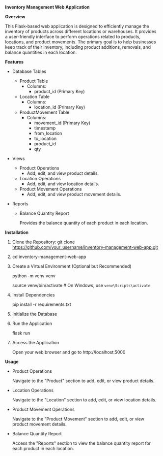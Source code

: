**Inventory Management Web Application**

**Overview**

This Flask-based web application is designed to efficiently manage the inventory of products across different locations or warehouses. It provides a user-friendly interface to perform operations related to products, locations, and product movements. The primary goal is to help businesses keep track of their inventory, including product additions, removals, and balance quantities in each location.

**Features**

- Database Tables

  - Product Table
    - Columns:
       - product_id (Primary Key)
  - Location Table
    - Columns:
      - location_id (Primary Key)
  - ProductMovement Table
    - Columns:
      - movement_id (Primary Key)
      - timestamp
      - from_location
      - to_location
      - product_id
      - qty
- Views
  
  - Product Operations
    - Add, edit, and view product details.
  - Location Operations
    - Add, edit, and view location details.
  - Product Movement Operations
    - Add, edit, and view product movement details.
- Reports

  - Balance Quantity Report

    Provides the balance quantity of each product in each location.

    
**Installation**
1. Clone the Repository: git clone https://github.com/your_username/inventory-management-web-app.git
2. cd inventory-management-web-app
3. Create a Virtual Environment (Optional but Recommended)
   
   python -m venv venv
   
   source venv/bin/activate  # On Windows, use `venv\Scripts\activate`
5. Install Dependencies

   pip install -r requirements.txt
6. Initialize the Database
7. Run the Application

   flask run
8. Access the Application
   
   Open your web browser and go to http://localhost:5000

**Usage**
- Product Operations

  Navigate to the "Product" section to add, edit, or view product details.
- Location Operations

  Navigate to the "Location" section to add, edit, or view location details.
- Product Movement Operations

  Navigate to the "Product Movement" section to add, edit, or view product movement details.
- Balance Quantity Report

  Access the "Reports" section to view the balance quantity report for each product in each location.
